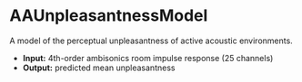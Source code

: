 # AAUnpleasantnessModel
A model of the perceptual unpleasantness of active acoustic environments.

- **Input:** 4th-order ambisonics room impulse response (25 channels)
- **Output:** predicted mean unpleasantness
